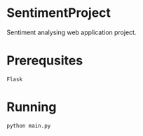 # SentimentProject
Sentiment analysing web application project.

# Prerequsites
`Flask`

# Running
```sh
python main.py
```
